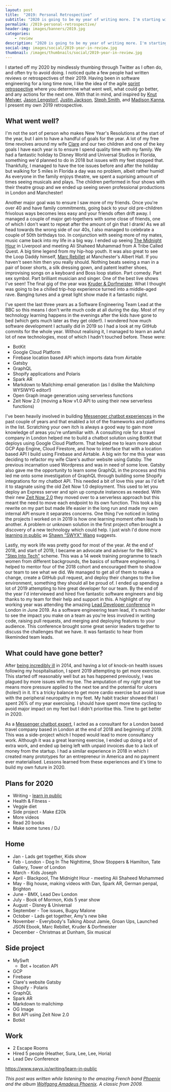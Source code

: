 ```yaml
---
layout: post
title:  "2019: Personal Retrospective"
subtitle: "2020 is going to be my year of writing more. I'm starting with a retrospective of 2019."
permalink: /2019-personal-retrospective/
header-img: images/banners/2019.jpg
categories:
    - review
description: "2020 is going to be my year of writing more. I'm starting with a retrospective of 2019."
social-img: images/social/2019-year-in-review.jpg
thumbnail: /images/thumbnails/social/2019-year-in-review.jpg
---
```


I started off my 2020 by mindlessly thumbing through Twitter as I often do, and often try to avoid doing. I noticed quite a few people had written reviews or retrospectives of their 2019. Having been in software engineering for a long time now, I like the idea of the agile [sprint retrospective](https://www.scrum.org/resources/what-is-a-sprint-retrospective) where you determine what went well, what could go better, and any actions for the next one. With that in mind, and inspired by [Knut Melvær](https://www.knutmelvaer.no/blog/2020/01/2019-a-personal-retrospective/), [Jason Lengstorf](https://lengstorf.com/2019-personal-retrospective/), [Justin Jackson](https://justinjackson.ca/2019-review), [Steph Smith](https://blog.stephsmith.io/another-year-under-the-sun/), and [Madison Kanna](https://www.madisonkanna.com/2019-in-review/), I present my own 2019 retrospective.

## What went well?

I'm not the sort of person who makes New Year's Resolutions at the start of the year, but I aim to have a handful of goals for the year. A lot of my free time revolves around my wife [Clare](https://clarelittlemore.com) and our two children and one of the key goals I have each year is to ensure I spend quality time with my family. We had a fantastic holiday to Disney World and Universal Studios in Florida, something we'd planned to do in 2018 but issues with my feet stopped that. Thankfully, I managed to have the toe issues before and after the holiday but walking for 5 miles in Florida a day was no problem, albeit rather humid! As everyone in the family enjoys theatre, we spent a suprising amount of times seeing musicals and plays. The children performed in four shows with their theatre group and we ended up seeing seven professional productions in London and Manchester!

Another major goal was to ensure I saw more of my friends. Once you're over 40 and have family commitments, going back to your old pre-children frivolous ways becomes less easy and your friends often drift away. I managed a couple of major get-togethers with some close of friends, one of which I don't want to repeat after the amount of gin that I drank! As we all head towards the wrong side of our 40s, I also managed to celebrate a couple of 50th birthdays too. In conjunction with seeing more of my mates, music came back into my life in a big way. I ended up seeing [The Midnight Hour](https://open.spotify.com/album/2D67AgXVKjql7tniG3jQKl) in Liverpool and meeting Ali Shaheed Muhammad from A Tribe Called Quest. A big time legend from my hip-hop youth. It was also great to see the Loop Daddy himself, [Marc Rebillet](https://www.marcrebillet.com/) at Manchester's Albert Hall. If you haven't seen him then you really should. Nothing beats seeing a man in a pair of boxer shorts, a silk dressing gown, and patent leather shoes, improvising songs on a keyboard and Boss loop station. Part comedy. Part sex symbol. Part brilliant musician and singer. One of the best live shows I've seen! The final gig of the year was [Kruder & Dorfmeister](https://en.wikipedia.org/wiki/Kruder_%26_Dorfmeister). What I thought was going to be a chilled trip-hop experience turned into a middle-aged rave. Banging tunes and a great light show made it a fantastic night.

I've spent the last three years as a Software Engineering Team Lead at the BBC so this means I don't write much code at all during the day. Most of my technology learning happens in the evenings after the kids have gone to bed (which gets much later as they get older!). I wondered how much software development I actually did in 2019 so I had a look at my GitHub commits for the whole year. Without realising it, I managed to learn an awful lot of new technologies, most of which I hadn't touched before. These were:

* BotKit
* Google Cloud Platform
* Firebase location based API which imports data from Airtable
* Gatsby
* GraphQL
* Shopify applications and Polaris
* Spark AR
* Markdown to Mailchimp email generation (as I dislike the Mailchimp WYSIWYG editor!)
* Open Graph image generation using serverless functions
* Zeit Now 2.0 (moving a Now v1.0 API to using their new serverless functions)

I've been heavily involved in building [Messenger chatbot experiences](/bots) in the past couple of years and that enabled a lot of the frameworks and platforms in the list. Scratching your own itch is always a good way to gain more knowledge of areas you're unfamiliar with. A consulting role for a travel company in London helped me to build a chatbot solution using BotKit that deploys using Google Cloud Platform. That helped me to learn more about GCP App Engine, Cloud Firestore, and how to interface that with a location based API I build using Firebase and Airtable. A big win for me this year was deciding to refactor my wife Clare's author website using Gatsby. The previous incarnation used Wordpress and was in need of some love. Gatsby also gave me the opportunity to learn some GraphQL in the process and this led me onto some investigation of GraphQL through building some Shopify integrations for my chatbot API. This needed a bit of love this year as I'd left it to stagnate using the old Zeit Now 1.0 deployment. This used to let you deploy an Express server and spin up compute instances as needed. With their new [Zeit Now 2.0](https://zeit.co/blog/now-2) they moved over to a serverless approach but this meant the need to move each endpoint to its own function. This took a big rewrite on my part but made life easier in the long run and made my own internal API ensure it separates concerns. One thing I've noticed in listing the projects I worked on in 2019 is how one learning moment often leads to another. A problem or unknown solution in the first project often brought a discovery of a new technology which could help. I just wish I'd done more [learning in public](https://www.swyx.io/writing/learn-in-public) as [Shawn "SWYX" Wang](https://twitter.com/swyx) suggests.

Lastly, my work life was pretty good for most of the year. At the end of 2018, and start of 2019, I became an advocate and adviser for the BBC's ["Step Into Tech"](https://www.bbc.co.uk/blogs/internet/entries/29697bc8-9b32-4b41-8d42-33f1ed625859) scheme. This was a 14 week training programme to teach women from different backgrounds, the basics of software engineering. I helped to mentor four of the 2018 cohort and encouraged them to shadow our team to see what we did. We managed to get all of them to make a change, create a GitHub pull request, and deploy their changes to the live environment, something they should all be proud of. I ended up spending a lot of 2019 attempting to hire great developer for our team. By the end of the year I'd interviewed and hired five fantastic software engineers and big thanks to my team for their help and support in this. A highlight of my working year was attending the amazing [Lead Developer conference](https://theleaddeveloper.com/) in London in June 2019. As a software engineering team lead, it's much harder to see the impact you make on a team as you're less involved in writing code, raising pull requests, and merging and deploying features to your audience. This conference brought some great senior leaders together to discuss the challenges that we have. It was fantastic to hear from likeminded team leads.

## What could have gone better?

After [being incredibly ill](/how-i-almost-died) in 2014, and having a lot of knock-on health issues following my hospitalisation, I spent 2019 attempting to get more exercise. This started off reasonably well but as has happened previously, I was plagued by more issues with my toe. The amputation of my right great toe means more pressure applied to the next toe and the potential for ulcers (holes!) in it. It's a tricky balance to get more cardio exercise but avoid issue with the peripheral neuropathy in my feet. My habit tracker showed that I spent 26% of my year exercising. I should have spent more time cycling to avoid major impact on my feet but I didn't prioritise this. Time to get better in 2020.

As a [Messenger chatbot expert](/bots), I acted as a consultant for a London based travel company based in London at the end of 2018 and beginning of 2019. This was a side-project which I hoped would lead to more consultancy work. Although it was a great learning exercise, I ended up doing a lot of extra work, and ended up being left with unpaid invoices due to a lack of money from the startup. I had a similar experience in 2018 in which I created many prototypes for an entrepreneur in America and no payment ever materialised. Lessons learned from these experiences and it's time to build my own future in 2020.

## Plans for 2020

* Writing - [learn in public](https://www.swyx.io/writing/learn-in-public)
* Health & Fitness -
* Veggie diet
* Side project - Make £20k
* More videos
* Read 20 books
* Make some tunes / DJ

## Home

* Jan - Lads get together, Kids show
* Feb - London - Dog In The Nighttime, Show Stoppers & Hamilton, Tate Gallery, Tower of London
* March - Kids Joseph
* April - Blackpool, The Midnight Hour - meeting Ali Shaheed Mohammed
* May - Big house, making videos with Dan, Spark AR, German penpal, Brighton
* June - BMX, Lead Dev London
* July - Book of Mormon, Kids 5 year show
* August - Disney & Universal
* September - Toe issues, Bugsy Malone
* October - Lads get together, Amy's new bike
* November - Everybody's Talking About Jamie, Groan Ups, Launched JSON Ebook, Marc Rebillet, Kruder & Dorfmeister
* December - Christmas at Dunham, Six musical

## Side project

* MySwft
  * Bot + location API
* GCP
* Firebase
* Clare's website Gatsby
* Shopify - Polaris
* GraphQL
* Spark AR
* Markdown to mailchimp
* OG Image
* Bot API using Zeit Now 2.0
* Botkit


## Work

* 2 Escape Rooms
* Hired 5 people (Heather, Sura, Lee, Lee, Horia)
* Lead Dev Conference

https://www.swyx.io/writing/learn-in-public

_This post was written while listening to the amazing French band [Phoenix](http://wearephoenix.com/) and the album [Wolfgang Amadeus Phoenix](https://open.spotify.com/album/2TVvPbLNPTCZS8lPHs1rZW?si=LV0DLrnpRKmnulbSsLIHcw). A classic from 2009._